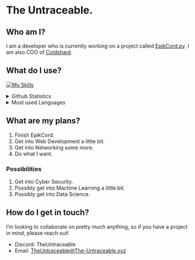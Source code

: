 # __The Untraceable.__

## __Who am I?__

I am a developer who is currently working on a project called [EpikCord.py](https://github.com/EpikCord/EpikCord.py).
I am also COO of [Coldshard](https://coldshard.com).

## __What do I use?__

[![My Skills](https://skillicons.dev/icons?i=html,css,bash,discord,docker,express,github,git,linux,mongodb,netlify,nextjs,nodejs,postgres,py,stackoverflow,vercel)](https://skillicons.dev)

<details>
    <summary>Github Statistics</summary>
    <img src="https://github-readme-stats.vercel.app/api?username=TheUntraceable&show_icons=true&theme=discord_old_blurple&count_private=true"></img>
</details>

<details>
    <summary>Most used Languages</summary>
    <img src="https://wakatime.com/share/@TheUntraceable/44cdc4dc-2238-4aa9-b93e-be8af9653f8e.png" />
    <img src="https://github-readme-stats.vercel.app/api/wakatime?username=TheUntraceable&theme=discord_old_blurple" />
</details>

## __What are my plans?__

1. Finish EpikCord.
2. Get into Web Development a little bit.
3. Get into Networking some more.
4. Do what I want.

### __Possibilities__

1. Get into Cyber Security.
2. Possibly get into Machine Learning a little bit.
3. Possibly get into Data Science.

## __How do I get in touch?__

I’m looking to collaborate on pretty much anything, so if you have a project in mind, please reach out!

- Discord: TheUntraceable
- Email: <TheUntraceable@The-Untraceable.xyz>
